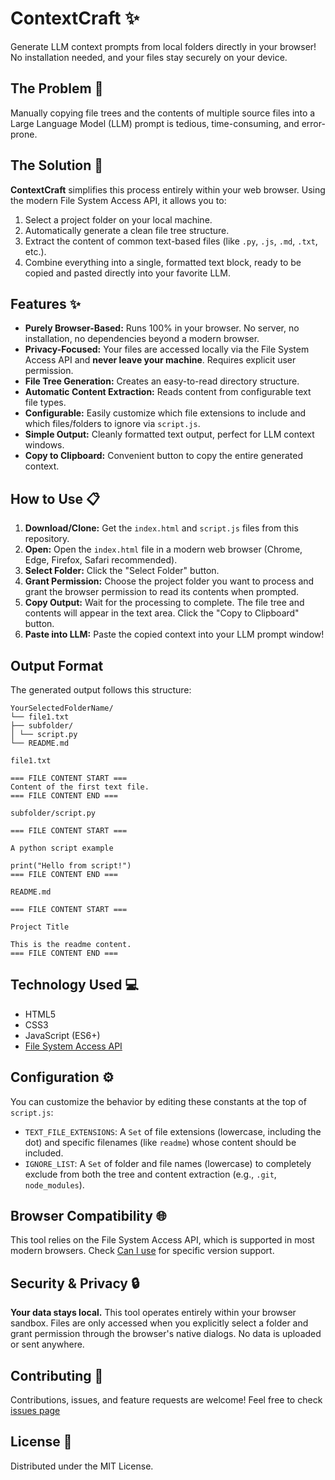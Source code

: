 # ContextCraft ✨

Generate LLM context prompts from local folders directly in your browser! No installation needed, and your files stay securely on your device.

## The Problem 🤔

Manually copying file trees and the contents of multiple source files into a Large Language Model (LLM) prompt is tedious, time-consuming, and error-prone.

## The Solution 🚀

**ContextCraft** simplifies this process entirely within your web browser. Using the modern File System Access API, it allows you to:

1.  Select a project folder on your local machine.
2.  Automatically generate a clean file tree structure.
3.  Extract the content of common text-based files (like `.py`, `.js`, `.md`, `.txt`, etc.).
4.  Combine everything into a single, formatted text block, ready to be copied and pasted directly into your favorite LLM.

## Features ✨

*   **Purely Browser-Based:** Runs 100% in your browser. No server, no installation, no dependencies beyond a modern browser.
*   **Privacy-Focused:** Your files are accessed locally via the File System Access API and **never leave your machine**. Requires explicit user permission.
*   **File Tree Generation:** Creates an easy-to-read directory structure.
*   **Automatic Content Extraction:** Reads content from configurable text file types.
*   **Configurable:** Easily customize which file extensions to include and which files/folders to ignore via `script.js`.
*   **Simple Output:** Cleanly formatted text output, perfect for LLM context windows.
*   **Copy to Clipboard:** Convenient button to copy the entire generated context.

## How to Use 📋

1.  **Download/Clone:** Get the `index.html` and `script.js` files from this repository.
2.  **Open:** Open the `index.html` file in a modern web browser (Chrome, Edge, Firefox, Safari recommended).
3.  **Select Folder:** Click the "Select Folder" button.
4.  **Grant Permission:** Choose the project folder you want to process and grant the browser permission to read its contents when prompted.
5.  **Copy Output:** Wait for the processing to complete. The file tree and contents will appear in the text area. Click the "Copy to Clipboard" button.
6.  **Paste into LLM:** Paste the copied context into your LLM prompt window!

## Output Format

The generated output follows this structure:

```
YourSelectedFolderName/
└── file1.txt
├── subfolder/
│ └── script.py
└── README.md

file1.txt

=== FILE CONTENT START ===
Content of the first text file.
=== FILE CONTENT END ===

subfolder/script.py

=== FILE CONTENT START ===

A python script example

print("Hello from script!")
=== FILE CONTENT END ===

README.md

=== FILE CONTENT START ===

Project Title

This is the readme content.
=== FILE CONTENT END ===
```

## Technology Used 💻

*   HTML5
*   CSS3
*   JavaScript (ES6+)
*   [File System Access API](https://developer.mozilla.org/en-US/docs/Web/API/File_System_Access_API)

## Configuration ⚙️

You can customize the behavior by editing these constants at the top of `script.js`:

*   `TEXT_FILE_EXTENSIONS`: A `Set` of file extensions (lowercase, including the dot) and specific filenames (like `readme`) whose content should be included.
*   `IGNORE_LIST`: A `Set` of folder and file names (lowercase) to completely exclude from both the tree and content extraction (e.g., `.git`, `node_modules`).

## Browser Compatibility 🌐

This tool relies on the File System Access API, which is supported in most modern browsers. Check [Can I use](https://caniuse.com/native-filesystem-api) for specific version support.

## Security & Privacy 🔒

**Your data stays local.** This tool operates entirely within your browser sandbox. Files are only accessed when you explicitly select a folder and grant permission through the browser's native dialogs. No data is uploaded or sent anywhere.

## Contributing 🙌

Contributions, issues, and feature requests are welcome! Feel free to check [issues page](https://github.com/louiskaneko34m/ContextCraft/issues)

## License 📄

Distributed under the MIT License. 
